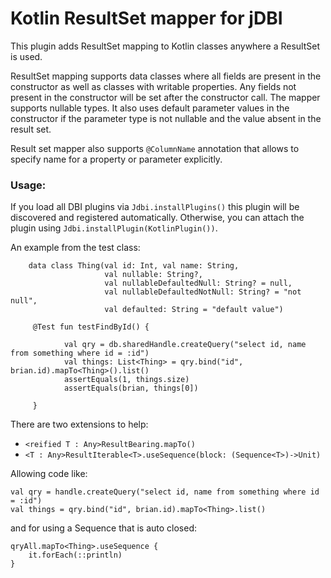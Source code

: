 Kotlin ResultSet mapper for jDBI
================================

This plugin adds ResultSet mapping to Kotlin classes anywhere a ResultSet is used.

ResultSet mapping supports data classes where all fields are present in the constructor as well as classes with 
writable properties. Any fields not present in the constructor will be set after the constructor call.
The mapper supports nullable types.  It also uses default parameter values in 
the constructor if the parameter type is not nullable and the value absent in the result set.

Result set mapper also supports `@ColumnName` annotation that allows to specify name for a property or parameter explicitly.


### Usage:

If you load all DBI plugins via
`Jdbi.installPlugins()` this plugin will be discovered and registered automatically.
Otherwise, you can attach the plugin using `Jdbi.installPlugin(KotlinPlugin())`.

An example from the test class:

```
    data class Thing(val id: Int, val name: String,
                     val nullable: String?,
                     val nullableDefaultedNull: String? = null,
                     val nullableDefaultedNotNull: String? = "not null",
                     val defaulted: String = "default value")

     @Test fun testFindById() {
    
            val qry = db.sharedHandle.createQuery("select id, name from something where id = :id")
            val things: List<Thing> = qry.bind("id", brian.id).mapTo<Thing>().list()
            assertEquals(1, things.size)
            assertEquals(brian, things[0])
    
     } 
```

There are two extensions to help:

* `<reified T : Any>ResultBearing.mapTo()`
* `<T : Any>ResultIterable<T>.useSequence(block: (Sequence<T>)->Unit)` 

Allowing code like:

```
val qry = handle.createQuery("select id, name from something where id = :id")
val things = qry.bind("id", brian.id).mapTo<Thing>.list()
```

and for using a Sequence that is auto closed:

```
qryAll.mapTo<Thing>.useSequence {
    it.forEach(::println)
}
```

